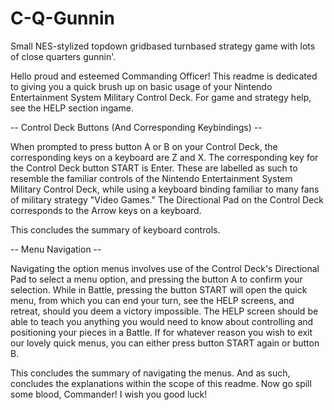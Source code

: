 # C-Q-Gunnin
Small NES-stylized topdown gridbased turnbased strategy game with lots of close quarters gunnin'.

Hello proud and esteemed Commanding Officer! This readme is dedicated to giving you a quick brush up on basic usage of your Nintendo Entertainment System Military Control Deck. For game and strategy help, see the HELP section ingame.

-- Control Deck Buttons (And Corresponding Keybindings) --

When prompted to press button A or B on your Control Deck, the corresponding keys on a keyboard are Z and X. The corresponding key for the Control Deck button START is Enter. These are labelled as such to resemble the familiar controls of the Nintendo Entertainment System Military Control Deck, while using a keyboard binding familiar to many fans of military strategy "Video Games." The Directional Pad on the Control Deck corresponds to the Arrow keys on a keyboard.

This concludes the summary of keyboard controls.

-- Menu Navigation --

Navigating the option menus involves use of the Control Deck's Directional Pad to select a menu option, and pressing the button A to confirm your selection.
While in Battle, pressing the button START will open the quick menu, from which you can end your turn, see the HELP screens, and retreat, should you deem a victory impossible. The HELP screen should be able to teach you anything you would need to know about controlling and positioning your pieces in a Battle.
If for whatever reason you wish to exit our lovely quick menus, you can either press button START again or button B.

This concludes the summary of navigating the menus.
And as such, concludes the explanations within the scope of this readme. Now go spill some blood, Commander! I wish you good luck!
